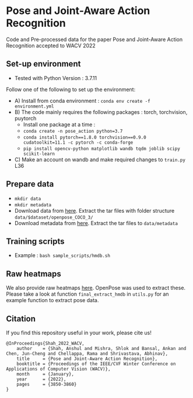 # Pose and Joint-Aware Action Recognition

Code and Pre-processed data for the paper Pose and Joint-Aware Action Recognition accepted to WACV 2022

## Set-up environment
- Tested with Python Version : 3.7.11
  
Follow one of the following to set up the environment:
- A) Install from conda environment : `conda env create -f environment.yml`
- B) The code mainly requires the following packages : torch, torchvision, puytorch 
  - Install one package at a time :
  - `conda create -n pose_action python=3.7`
  - `conda install pytorch==1.8.0 torchvision==0.9.0 cudatoolkit=11.1 -c pytorch -c conda-forge`
  - `pip install opencv-python matplotlib wandb tqdm joblib scipy scikit-learn`
- C) Make an account on wandb and make required changes to `train.py` L36


## Prepare data
- `mkdir data`
- `mkdir metadata`
-  Download data from [here](http://www.cis.jhu.edu/~ashah/PoseAction/data/). Extract the tar files with folder structure `data/$dataset/openpose_COCO_3/`
-  Download metadata from [here](http://www.cis.jhu.edu/~ashah/PoseAction/metadata.tar.gz). Extract the tar files to `data/metadata`

## Training scripts
- Example : `bash sample_scripts/hmdb.sh`

## Raw heatmaps
We also provide raw heatmaps [here](https://1drv.ms/u/s!AlAjgCeVY_IrgY40FMWKAsiO5-Opmw?e=N8e4A6). OpenPose was used to extract these. Please take a look at function `final_extract_hmdb` in `utils.py` for an example function to extract pose data. 

## Citation
If you find this repository useful in your work, please cite us! 
```
@InProceedings{Shah_2022_WACV,
    author    = {Shah, Anshul and Mishra, Shlok and Bansal, Ankan and Chen, Jun-Cheng and Chellappa, Rama and Shrivastava, Abhinav},
    title     = {Pose and Joint-Aware Action Recognition},
    booktitle = {Proceedings of the IEEE/CVF Winter Conference on Applications of Computer Vision (WACV)},
    month     = {January},
    year      = {2022},
    pages     = {3850-3860}
}
```

